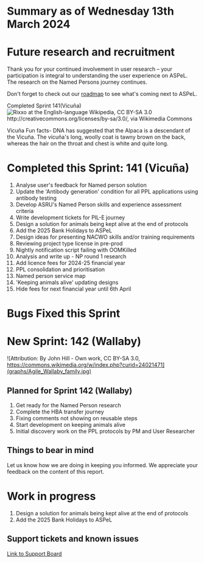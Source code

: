 # Summary as of Wednesday 13th March 2024



# Future research and recruitment 

Thank you for your continued involvement in user research – your participation is integral to understanding the user experience on ASPeL. The research on the Named Persons journey continues.  
 


Don't forget to check out our [roadmap](https://roadmap.prodpad.com/937455be-8d08-11ed-aa53-2a7db0eb1d9c) to see what's coming next to ASPeL.




Completed Sprint 141(Vicuña)
![Rixxo at the English-language Wikipedia, CC BY-SA 3.0 <http://creativecommons.org/licenses/by-sa/3.0/>, via Wikimedia Commons](graphs/Female_Vicuña_running.jpg)




Vicuña Fun facts- DNA has suggested that the Alpaca is a descendant of the Vicuña.  The vicuña's long, woolly coat is tawny brown on the back, whereas the hair on the throat and chest is white and quite long.  
# Completed this Sprint: 141 (Vicuña)
1) Analyse user's feedback for Named person solution
2) Update the 'Antibody generation' condition for all PPL applications using antibody testing
3) Develop ASRU's Named Person skills and experience assessment criteria
4) Write development tickets for PIL-E journey
5) Design a solution for animals being kept alive at the end of protocols
6) Add the 2025 Bank Holidays to ASPeL
7) Design ideas for presenting NACWO skills and/or training requirements
8) Reviewing project type license in pre-prod
9) Nightly notification script failing with OOMKilled
10) Analysis and write up - NP round 1 research
11) Add licence fees for 2024-25 financial year
12) PPL consolidation and prioritisation
13) Named person service map
14) 'Keeping animals alive' updating designs
15) Hide fees for next financial year until 6th April



# Bugs Fixed this Sprint








# New Sprint: 142 (Wallaby)


![Attribution: By John Hill - Own work, CC BY-SA 3.0, https://commons.wikimedia.org/w/index.php?curid=24021471](graphs/Agile_Wallaby_family.jpg)






 

## Planned for Sprint 142 (Wallaby)
1) Get ready for the Named Person research
2) Complete the HBA transfer journey
3) Fixing comments not showing on reusable steps
4) Start development on keeping animals alive
5) Initial discovery work on the PPL protocols by PM and User Researcher


   


## Things to bear in mind
Let us know how we are doing in keeping you informed. We appreciate your feedback on the content of this report.

# Work in progress
1) Design a solution for animals being kept alive at the end of protocols
2) Add the 2025 Bank Holidays to ASPeL
 
   
## Support tickets and known issues
[Link to Support Board](https://collaboration.homeoffice.gov.uk/jira/secure/RapidBoard.jspa?rapidView=1717)




